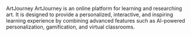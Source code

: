 ArtJourney
ArtJourney is an online platform for learning and researching art. It is designed to provide a personalized, interactive, and inspiring learning experience by combining advanced features such as AI-powered personalization, gamification, and virtual classrooms.
